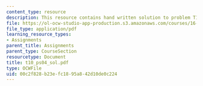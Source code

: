 ```yaml
---
content_type: resource
description: This resource contains hand written solution to problem T10.
file: https://ol-ocw-studio-app-production.s3.amazonaws.com/courses/16-01-unified-engineering-i-ii-iii-iv-fall-2005-spring-2006/00c2f828b23efc1895a842d10de0c224_t10_ps04_sol.pdf
file_type: application/pdf
learning_resource_types:
- Assignments
parent_title: Assignments
parent_type: CourseSection
resourcetype: Document
title: t10_ps04_sol.pdf
type: OCWFile
uid: 00c2f828-b23e-fc18-95a8-42d10de0c224
---
```

